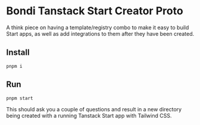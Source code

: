 # Bondi Tanstack Start Creator Proto

A think piece on having a template/registry combo to make it easy to build Start apps, as well as add integrations to them after they have been created.

## Install

```shell
pnpm i
```

## Run

```shell
pnpm start
```

This should ask you a couple of questions and result in a new directory being created with a running Tanstack Start app with Tailwind CSS.
